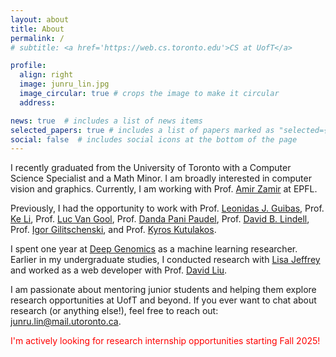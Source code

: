 ```yaml
---
layout: about
title: About
permalink: /
# subtitle: <a href='https://web.cs.toronto.edu'>CS at UofT</a>

profile:
  align: right
  image: junru_lin.jpg
  image_circular: true # crops the image to make it circular
  address: 

news: true  # includes a list of news items
selected_papers: true # includes a list of papers marked as "selected={true}"
social: false  # includes social icons at the bottom of the page
---
```


I recently graduated from the University of Toronto with a Computer Science Specialist and a Math Minor. I am broadly interested in computer vision and graphics. Currently, I am working with Prof. <a href='https://vilab.epfl.ch/zamir/'>Amir Zamir</a> at EPFL.

Previously, I had the opportunity to work with Prof. <a href='https://geometry.stanford.edu/member/guibas/'>Leonidas J. Guibas</a>, Prof. <a href='https://www.sfu.ca/~keli/'>Ke Li</a>, Prof. <a href='https://scholar.google.ca/citations?user=TwMib_QAAAAJ&hl=en'>Luc Van Gool</a>, Prof. <a href='https://insait.ai/dr-danda-paudel/'>Danda Pani Paudel</a>, Prof. <a href='https://davidlindell.com'>David B. Lindell</a>, Prof. <a href='https://www.gilitschenski.org/igor/'>Igor Gilitschenski</a>, and Prof. <a href='http://www.cs.toronto.edu/~kyros/'>Kyros Kutulakos</a>.

I spent one year at <a href='https://www.deepgenomics.com'>Deep Genomics</a> as a machine learning researcher. Earlier in my undergraduate studies, I conducted research with <a href='https://www.utsc.utoronto.ca/cms/lisa-jeffrey'>Lisa Jeffrey</a> and worked as a web developer with Prof. <a href='https://www.cs.toronto.edu/~david/'>David Liu</a>.

I am passionate about mentoring junior students and helping them explore research opportunities at UofT and beyond. If you ever want to chat about research (or anything else!), feel free to reach out: <a href="mailto:junru.lin@mail.utoronto.ca">junru.lin@mail.utoronto.ca</a>.

<span style="color: red;">I'm actively looking for research internship opportunities starting Fall 2025!</span>

<!-- Hello, 
Write your biography here. Tell the world about yourself. Link to your favorite [subreddit](http://reddit.com). You can put a picture in, too. The code is already in, just name your picture `prof_pic.jpg` and put it in the `img/` folder.

Put your address / P.O. box / other info right below your picture. You can also disable any these elements by editing `profile` property of the YAML header of your `_pages/about.md`. Edit `_bibliography/papers.bib` and Jekyll will render your [publications page](/al-folio/publications/) automatically.

Link to your social media connections, too. This theme is set up to use [Font Awesome icons](http://fortawesome.github.io/Font-Awesome/) and [Academicons](https://jpswalsh.github.io/academicons/), like the ones below. Add your Facebook, Twitter, LinkedIn, Google Scholar, or just disable all of them. -->
